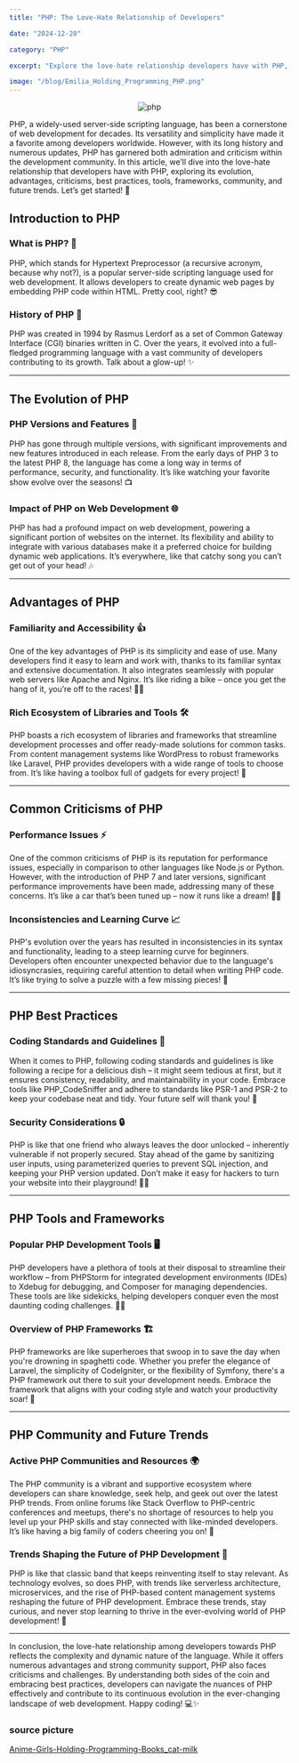 ```yaml
---
title: "PHP: The Love-Hate Relationship of Developers"

date: "2024-12-20"

category: "PHP"

excerpt: "Explore the love-hate relationship developers have with PHP, its evolution, advantages, criticisms, best practices"

image: "/blog/Emilia_Holding_Programming_PHP.png"
---
```

<p align="center">
  <img src="/blog/Kanbaru_Holds_Learning_PHP_Portuguese.png" alt="php" />
</p>

PHP, a widely-used server-side scripting language, has been a cornerstone of web development for decades. Its versatility and simplicity have made it a favorite among developers worldwide. However, with its long history and numerous updates, PHP has garnered both admiration and criticism within the development community. In this article, we’ll dive into the love-hate relationship that developers have with PHP, exploring its evolution, advantages, criticisms, best practices, tools, frameworks, community, and future trends. Let’s get started! 🚀

## **Introduction to PHP**

### **What is PHP? 🤔**

PHP, which stands for Hypertext Preprocessor (a recursive acronym, because why not?), is a popular server-side scripting language used for web development. It allows developers to create dynamic web pages by embedding PHP code within HTML. Pretty cool, right? 😎

### **History of PHP 📜**

PHP was created in 1994 by Rasmus Lerdorf as a set of Common Gateway Interface (CGI) binaries written in C. Over the years, it evolved into a full-fledged programming language with a vast community of developers contributing to its growth. Talk about a glow-up! ✨

---

## **The Evolution of PHP**

### **PHP Versions and Features 🔄**

PHP has gone through multiple versions, with significant improvements and new features introduced in each release. From the early days of PHP 3 to the latest PHP 8, the language has come a long way in terms of performance, security, and functionality. It’s like watching your favorite show evolve over the seasons! 📺

### **Impact of PHP on Web Development 🌐**

PHP has had a profound impact on web development, powering a significant portion of websites on the internet. Its flexibility and ability to integrate with various databases make it a preferred choice for building dynamic web applications. It’s everywhere, like that catchy song you can’t get out of your head! 🎶

---

## **Advantages of PHP**

### **Familiarity and Accessibility 👍**

One of the key advantages of PHP is its simplicity and ease of use. Many developers find it easy to learn and work with, thanks to its familiar syntax and extensive documentation. It also integrates seamlessly with popular web servers like Apache and Nginx. It’s like riding a bike – once you get the hang of it, you’re off to the races! 🚴‍♂️

### **Rich Ecosystem of Libraries and Tools 🛠️**

PHP boasts a rich ecosystem of libraries and frameworks that streamline development processes and offer ready-made solutions for common tasks. From content management systems like WordPress to robust frameworks like Laravel, PHP provides developers with a wide range of tools to choose from. It’s like having a toolbox full of gadgets for every project! 🧰

---

## **Common Criticisms of PHP**

### **Performance Issues ⚡**

One of the common criticisms of PHP is its reputation for performance issues, especially in comparison to other languages like Node.js or Python. However, with the introduction of PHP 7 and later versions, significant performance improvements have been made, addressing many of these concerns. It’s like a car that’s been tuned up – now it runs like a dream! 🚗💨

### **Inconsistencies and Learning Curve 📈**

PHP's evolution over the years has resulted in inconsistencies in its syntax and functionality, leading to a steep learning curve for beginners. Developers often encounter unexpected behavior due to the language's idiosyncrasies, requiring careful attention to detail when writing PHP code. It’s like trying to solve a puzzle with a few missing pieces! 🧩

---

## **PHP Best Practices**

### **Coding Standards and Guidelines 📏**

When it comes to PHP, following coding standards and guidelines is like following a recipe for a delicious dish – it might seem tedious at first, but it ensures consistency, readability, and maintainability in your code. Embrace tools like PHP_CodeSniffer and adhere to standards like PSR-1 and PSR-2 to keep your codebase neat and tidy. Your future self will thank you! 🙌

### **Security Considerations 🔒**

PHP is like that one friend who always leaves the door unlocked – inherently vulnerable if not properly secured. Stay ahead of the game by sanitizing user inputs, using parameterized queries to prevent SQL injection, and keeping your PHP version updated. Don’t make it easy for hackers to turn your website into their playground! 🏴‍☠️

---

## **PHP Tools and Frameworks**

### **Popular PHP Development Tools 🖥️**

PHP developers have a plethora of tools at their disposal to streamline their workflow – from PHPStorm for integrated development environments (IDEs) to Xdebug for debugging, and Composer for managing dependencies. These tools are like sidekicks, helping developers conquer even the most daunting coding challenges. 🦸‍♂️

### **Overview of PHP Frameworks 🏗️**

PHP frameworks are like superheroes that swoop in to save the day when you're drowning in spaghetti code. Whether you prefer the elegance of Laravel, the simplicity of CodeIgniter, or the flexibility of Symfony, there's a PHP framework out there to suit your development needs. Embrace the framework that aligns with your coding style and watch your productivity soar! 🚀

---

## **PHP Community and Future Trends**

### **Active PHP Communities and Resources 🌍**

The PHP community is a vibrant and supportive ecosystem where developers can share knowledge, seek help, and geek out over the latest PHP trends. From online forums like Stack Overflow to PHP-centric conferences and meetups, there's no shortage of resources to help you level up your PHP skills and stay connected with like-minded developers. It’s like having a big family of coders cheering you on! 🎉

### **Trends Shaping the Future of PHP Development 🔮**

PHP is like that classic band that keeps reinventing itself to stay relevant. As technology evolves, so does PHP, with trends like serverless architecture, microservices, and the rise of PHP-based content management systems reshaping the future of PHP development. Embrace these trends, stay curious, and never stop learning to thrive in the ever-evolving world of PHP development! 🌟

---

In conclusion, the love-hate relationship among developers towards PHP reflects the complexity and dynamic nature of the language. While it offers numerous advantages and strong community support, PHP also faces criticisms and challenges. By understanding both sides of the coin and embracing best practices, developers can navigate the nuances of PHP effectively and contribute to its continuous evolution in the ever-changing landscape of web development. Happy coding! 💻✨

### source picture

[Anime-Girls-Holding-Programming-Books_cat-milk](https://github.com/cat-milk/Anime-Girls-Holding-Programming-Books/)
